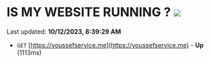 # IS MY WEBSITE RUNNING ? [![](https://img.shields.io/static/v1?label=Sponsor&message=%E2%9D%A4&logo=GitHub&color=%23fe8e86)](https://github.com/sponsors/<username>)

Last updated: **10/12/2023, 8:39:29 AM**

- `GET` [https://youssefservice.me](https://youssefservice.me) - **Up** (1113ms)
